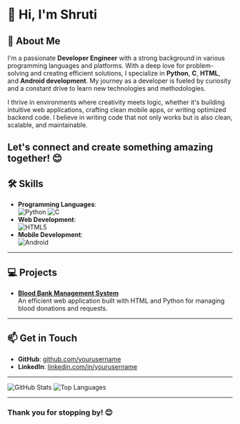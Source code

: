 # 👋 Hi, I'm Shruti



## 🚀 About Me

I'm a passionate **Developer Engineer** with a strong background in various programming languages and platforms. With a deep love for problem-solving and creating efficient solutions, I specialize in **Python**, **C**, **HTML**, and **Android development**. My journey as a developer is fueled by curiosity and a constant drive to learn new technologies and methodologies.

I thrive in environments where creativity meets logic, whether it's building intuitive web applications, crafting clean mobile apps, or writing optimized backend code. I believe in writing code that not only works but is also clean, scalable, and maintainable.



Let's connect and create something amazing together! 😊
---

## 🛠️ Skills

- **Programming Languages**:  
  ![Python](https://img.shields.io/badge/-Python-3776AB?style=flat-square&logo=python&logoColor=white) 
  ![C](https://img.shields.io/badge/-C-00599C?style=flat-square&logo=c&logoColor=white)  
- **Web Development**:  
  ![HTML5](https://img.shields.io/badge/-HTML5-E34F26?style=flat-square&logo=html5&logoColor=white)
- **Mobile Development**:  
  ![Android](https://img.shields.io/badge/-Android-3DDC84?style=flat-square&logo=android&logoColor=white)  

---

## 💻 Projects

- **[Blood Bank Management System](https://github.com/yourusername/blood-bank-management)**  
  An efficient web application built with HTML and Python for managing blood donations and requests.

---

## 📫 Get in Touch

- **GitHub**: [github.com/yourusername](https://github.com/shruti)  
- **LinkedIn**: [linkedin.com/in/yourusername](https://www.linkedin.com/in/shruti)  

---

![GitHub Stats](https://github-readme-stats.vercel.app/api?username=yourusername&show_icons=true&theme=radical)
![Top Languages](https://github-readme-stats.vercel.app/api/top-langs/?username=yourusername&layout=compact&theme=radical)

---

### Thank you for stopping by! 😊

<!---
Shrutis127/Shrutis127 is a ✨ special ✨ repository because its `README.md` (this file) appears on your GitHub profile.
You can click the Preview link to take a look at your changes.
--->
